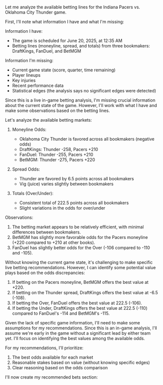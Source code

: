 Let me analyze the available betting lines for the Indiana Pacers vs. Oklahoma City Thunder game.

First, I'll note what information I have and what I'm missing:

Information I have:
- The game is scheduled for June 20, 2025, at 12:35 AM
- Betting lines (moneyline, spread, and totals) from three bookmakers: DraftKings, FanDuel, and BetMGM

Information I'm missing:
- Current game state (score, quarter, time remaining)
- Player lineups
- Key injuries
- Recent performance data
- Statistical edges (the analysis says no significant edges were detected)

Since this is a live in-game betting analysis, I'm missing crucial information about the current state of the game. However, I'll work with what I have and make some observations based on the betting lines.

Let's analyze the available betting markets:

1. Moneyline Odds:
   - Oklahoma City Thunder is favored across all bookmakers (negative odds)
   - DraftKings: Thunder -258, Pacers +210
   - FanDuel: Thunder -255, Pacers +210
   - BetMGM: Thunder -275, Pacers +220

2. Spread Odds:
   - Thunder are favored by 6.5 points across all bookmakers
   - Vig (juice) varies slightly between bookmakers

3. Totals (Over/Under):
   - Consistent total of 222.5 points across all bookmakers
   - Slight variations in the odds for over/under

Observations:
1. The betting market appears to be relatively efficient, with minimal differences between bookmakers.
2. BetMGM has slightly more favorable odds for the Pacers moneyline (+220 compared to +210 at other books).
3. FanDuel has slightly better odds for the Over (-106 compared to -110 and -105).

Without knowing the current game state, it's challenging to make specific live betting recommendations. However, I can identify some potential value plays based on the odds discrepancies:

1. If betting on the Pacers moneyline, BetMGM offers the best value at +220.
2. If betting on the Thunder spread, DraftKings offers the best value at -6.5 (-108).
3. If betting the Over, FanDuel offers the best value at 222.5 (-106).
4. If betting the Under, DraftKings offers the best value at 222.5 (-110) compared to FanDuel's -114 and BetMGM's -115.

Given the lack of specific game information, I'll need to make some assumptions for my recommendations. Since this is an in-game analysis, I'll assume we're early in the game without a significant lead by either team yet. I'll focus on identifying the best values among the available odds.

For my recommendations, I'll prioritize:
1. The best odds available for each market
2. Reasonable stakes based on value (without knowing specific edges)
3. Clear reasoning based on the odds comparison

I'll now create my recommended bets section: